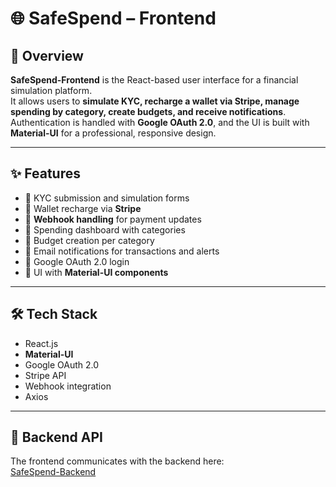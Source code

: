 # 🌐 SafeSpend – Frontend

## 🚀 Overview
**SafeSpend-Frontend** is the React-based user interface for a financial simulation platform.  
It allows users to **simulate KYC, recharge a wallet via Stripe, manage spending by category, create budgets, and receive notifications**.  
Authentication is handled with **Google OAuth 2.0**, and the UI is built with **Material-UI** for a professional, responsive design.

---

## ✨ Features
- 🔹 KYC submission and simulation forms
- 🔹 Wallet recharge via **Stripe**
- 🔹 **Webhook handling** for payment updates
- 🔹 Spending dashboard with categories
- 🔹 Budget creation per category
- 🔹 Email notifications for transactions and alerts
- 🔹 Google OAuth 2.0 login
- 🔹  UI with **Material-UI components**

---

## 🛠️ Tech Stack
- React.js
- **Material-UI**
- Google OAuth 2.0
- Stripe API
- Webhook integration
- Axios

---

## 🔗 Backend API
The frontend communicates with the backend here:  
[SafeSpend-Backend](https://github.com/smrutitripathy22/safespend-backend)
